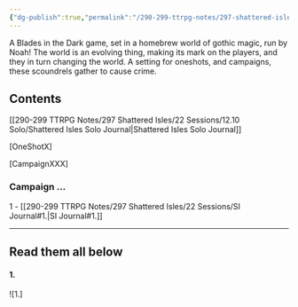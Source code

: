 ```yaml
---
{"dg-publish":true,"permalink":"/290-299-ttrpg-notes/297-shattered-isles/22-sessions/si-journal/"}
---
```



A Blades in the Dark game, set in a homebrew world of gothic magic, run by Noah!
The world is an evolving thing, making its mark on the players, and they in turn changing the world. A setting for oneshots, and campaigns, these scoundrels gather to cause crime.



## Contents

[[290-299 TTRPG Notes/297 Shattered Isles/22 Sessions/12.10 Solo/Shattered Isles Solo Journal\|Shattered Isles Solo Journal]]

[OneShotX]

[CampaignXXX]

### Campaign ...

1 - [[290-299 TTRPG Notes/297 Shattered Isles/22 Sessions/SI Journal#1.\|SI Journal#1.]]


****

## Read them all below

#### 1. 
![1.]